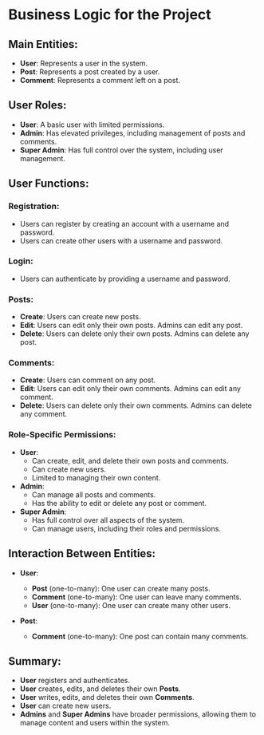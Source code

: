 # Business Logic for the Project

## Main Entities:
- **User**: Represents a user in the system.
- **Post**: Represents a post created by a user.
- **Comment**: Represents a comment left on a post.

## User Roles:
- **User**: A basic user with limited permissions.
- **Admin**: Has elevated privileges, including management of posts and comments.
- **Super Admin**: Has full control over the system, including user management.

## User Functions:

### Registration:
- Users can register by creating an account with a username and password.
- Users can create other users with a username and password.

### Login:
- Users can authenticate by providing a username and password.

### Posts:
- **Create**: Users can create new posts.
- **Edit**: Users can edit only their own posts. Admins can edit any post.
- **Delete**: Users can delete only their own posts. Admins can delete any post.

### Comments:
- **Create**: Users can comment on any post.
- **Edit**: Users can edit only their own comments. Admins can edit any comment.
- **Delete**: Users can delete only their own comments. Admins can delete any comment.

### Role-Specific Permissions:
- **User**:
  - Can create, edit, and delete their own posts and comments.
  - Can create new users.
  - Limited to managing their own content.
- **Admin**:
  - Can manage all posts and comments.
  - Has the ability to edit or delete any post or comment.
- **Super Admin**:
  - Has full control over all aspects of the system.
  - Can manage users, including their roles and permissions.

## Interaction Between Entities:
- **User**:
  - **Post** (one-to-many): One user can create many posts.
  - **Comment** (one-to-many): One user can leave many comments.
  - **User** (one-to-many): One user can create many other users.

- **Post**:
  - **Comment** (one-to-many): One post can contain many comments.

## Summary:
- **User** registers and authenticates.
- **User** creates, edits, and deletes their own **Posts**.
- **User** writes, edits, and deletes their own **Comments**.
- **User** can create new users.
- **Admins** and **Super Admins** have broader permissions, allowing them to manage content and users within the system.
